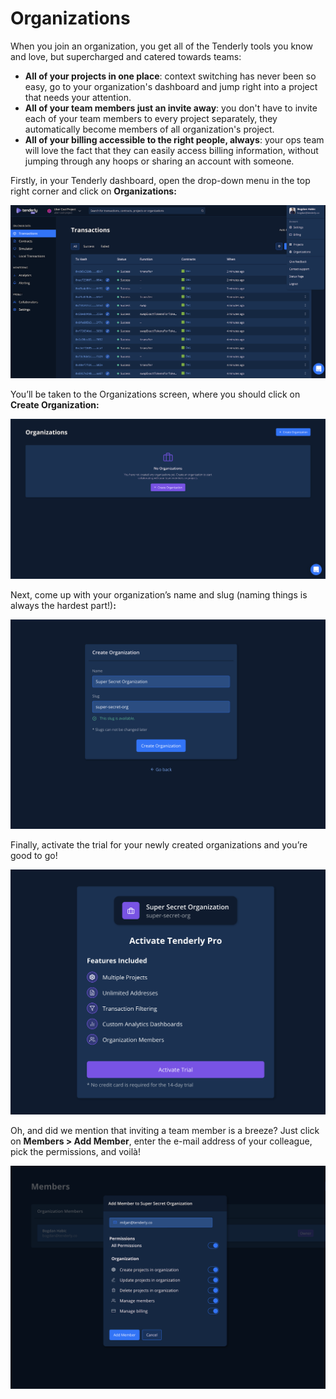# Organizations



When you join an organization, you get all of the Tenderly tools you know and love, but supercharged and catered towards teams:

* **All of your projects in one place**: context switching has never been so easy, go to your organization's dashboard and jump right into a project that needs your attention. 
* **All of your team members just an invite away**: you don't have to invite each of your team members to every project separately, they automatically become members of all organization's project. 
* **All of your billing accessible to the right people, always**: your ops team will love the fact that they can easily access billing information, without jumping through any hoops or sharing an account with someone.

Firstly, in your Tenderly dashboard, open the drop-down menu in the top right corner and click on **Organizations:**

![](../.gitbook/assets/image%20%2822%29.png)

You’ll be taken to the Organizations screen, where you should click on **Create Organization:**

![](../.gitbook/assets/image%20%2810%29.png)

Next, come up with your organization’s name and slug \(naming things is always the hardest part!\)**:**

![](../.gitbook/assets/image%20%2813%29.png)

Finally, activate the trial for your newly created organizations and you’re good to go!

![](../.gitbook/assets/image%20%2847%29.png)

Oh, and did we mention that inviting a team member is a breeze? Just click on **Members &gt; Add Member**, enter the e-mail address of your colleague, pick the permissions, and voilà!

![](../.gitbook/assets/image%20%2844%29.png)

